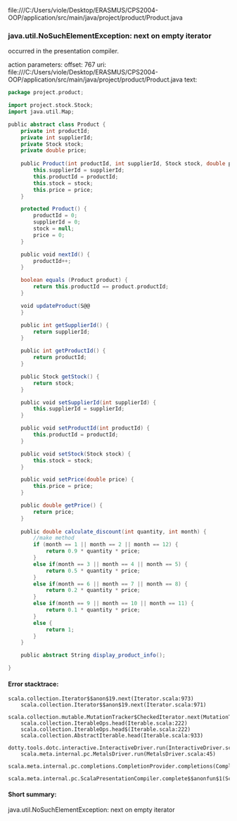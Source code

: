 file:///C:/Users/viole/Desktop/ERASMUS/CPS2004-OOP/application/src/main/java/project/product/Product.java
### java.util.NoSuchElementException: next on empty iterator

occurred in the presentation compiler.

action parameters:
offset: 767
uri: file:///C:/Users/viole/Desktop/ERASMUS/CPS2004-OOP/application/src/main/java/project/product/Product.java
text:
```scala
package project.product;

import project.stock.Stock;
import java.util.Map;

public abstract class Product {
    private int productId;
    private int supplierId;
    private Stock stock;
    private double price;
    
    public Product(int productId, int supplierId, Stock stock, double price) {
        this.supplierId = supplierId;
        this.productId = productId;
        this.stock = stock;
        this.price = price;
    }

    protected Product() {
        productId = 0;
        supplierId = 0;
        stock = null;
        price = 0;
    }

    public void nextId() {
        productId++;
    }

    boolean equals (Product product) {
        return this.productId == product.productId;
    }

    void updateProduct(S@@
    }

    public int getSupplierId() {
        return supplierId;
    }

    public int getProductId() {
        return productId;
    }

    public Stock getStock() {
        return stock;
    }

    public void setSupplierId(int supplierId) {
        this.supplierId = supplierId;
    }

    public void setProductId(int productId) {
        this.productId = productId;
    }

    public void setStock(Stock stock) {
        this.stock = stock;
    }

    public void setPrice(double price) {
        this.price = price;
    }

    public double getPrice() {
        return price;
    }
    
    public double calculate_discount(int quantity, int month) {
        //make method
        if (month == 1 || month == 2 || month == 12) {
            return 0.9 * quantity * price;
        }
        else if(month == 3 || month == 4 || month == 5) {
            return 0.5 * quantity * price;
        }
        else if(month == 6 || month == 7 || month == 8) {
            return 0.2 * quantity * price;
        }
        else if(month == 9 || month == 10 || month == 11) {
            return 0.1 * quantity * price;
        }
        else {
            return 1;
        }
    }

    public abstract String display_product_info();

}

```



#### Error stacktrace:

```
scala.collection.Iterator$$anon$19.next(Iterator.scala:973)
	scala.collection.Iterator$$anon$19.next(Iterator.scala:971)
	scala.collection.mutable.MutationTracker$CheckedIterator.next(MutationTracker.scala:76)
	scala.collection.IterableOps.head(Iterable.scala:222)
	scala.collection.IterableOps.head$(Iterable.scala:222)
	scala.collection.AbstractIterable.head(Iterable.scala:933)
	dotty.tools.dotc.interactive.InteractiveDriver.run(InteractiveDriver.scala:168)
	scala.meta.internal.pc.MetalsDriver.run(MetalsDriver.scala:45)
	scala.meta.internal.pc.completions.CompletionProvider.completions(CompletionProvider.scala:46)
	scala.meta.internal.pc.ScalaPresentationCompiler.complete$$anonfun$1(ScalaPresentationCompiler.scala:136)
```
#### Short summary: 

java.util.NoSuchElementException: next on empty iterator